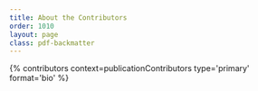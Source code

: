 ```yaml
---
title: About the Contributors
order: 1010
layout: page
class: pdf-backmatter
---
```


{% contributors context=publicationContributors type='primary' format='bio' %}
